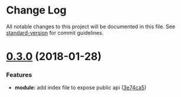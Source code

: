 # Change Log

All notable changes to this project will be documented in this file. See [standard-version](https://github.com/conventional-changelog/standard-version) for commit guidelines.

<a name="0.3.0"></a>
# [0.3.0](https://github.com/rars/ng2csv/compare/0.2.0...0.3.0) (2018-01-28)


### Features

* **module:** add index file to expose public api ([3e74ca5](https://github.com/rars/ng2csv/commit/3e74ca5))
